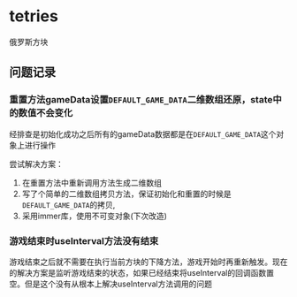 # tetries

俄罗斯方块

## 问题记录

### 重置方法gameData设置`DEFAULT_GAME_DATA`二维数组还原，state中的数值不会变化

经排查是初始化成功之后所有的gameData数据都是在`DEFAULT_GAME_DATA`这个对象上进行操作

尝试解决方案：

 1. 在重置方法中重新调用方法生成二维数组
 2. 写了个简单的二维数组拷贝方法，保证初始化和重置的时候是`DEFAULT_GAME_DATA`的拷贝,
 3. 采用immer库，使用不可变对象(下次改造)  

### 游戏结束时useInterval方法没有结束

游戏结束之后就不需要在执行当前方块的下降方法，游戏开始时再重新触发。现在的解决方案是监听游戏结束的状态，如果已经结束将useInterval的回调函数置空。但是这个没有从根本上解决useInterval方法调用的问题
